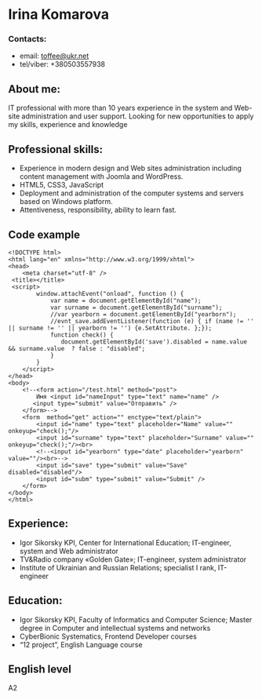 # Irina Komarova
### Contacts:
- email: toffee@ukr.net
- tel/viber: +380503557938

## About me:
IT professional with more than 10 years experience in the system and Web-site administration and user support. Looking for new opportunities to apply my skills, experience and knowledge

## Professional skills:
- Experience in modern design and Web sites administration including content management with Joomla and WordPress.
- HTML5, CSS3, JavaScript
- Deployment and administration of the computer systems and servers based on Windows platform.
- Attentiveness, responsibility, ability to learn fast.

## Code example
    <!DOCTYPE html>
    <html lang="en" xmlns="http://www.w3.org/1999/xhtml">
    <head>
        <meta charset="utf-8" />
     <title></title>
     <script>
            window.attachEvent("onload", function () {
                var name = document.getElementById("name");
                var surname = document.getElementById("surname");
                //var yearborn = document.getElementById("yearborn");
                //evnt_save.addEventListener(function (e) { if (name != '' || surname != '' || yearborn != '') {e.SetAttribute. };});
                function check() {
                   document.getElementById('save').disabled = name.value && surname.value  ? false : "disabled";
                }
            }
        </script>
    </head>
    <body>  
        <!--<form action="/test.html" method="post">
            Имя <input id="nameInput" type="text" name="name" />
           <input type="submit" value="Отправить" />
        </form>-->
        <form  method="get" action="" enctype="text/plain">
            <input id="name" type="text" placeholder="Name" value="" onkeyup="check();"/>
            <input id="surname" type="text" placeholder="Surname" value="" onkeyup="check();"/><br>
            <!--<input id="yearborn" type="date" placeholder="yearborn" value=""/><br>-->
            <input id="save" type="submit" value="Save" disabled="disabled"/>
            <input id="subm" type="submit" value="Submit" />
        </form>
    </body>
    </html>

## Experience:
- Igor Sikorsky KPI, Center for International Education; IT-engineer, system and Web administrator
- TV&Radio company «Golden Gate»; IT-engineer, system administrator
- Institute of Ukrainian and Russian Relations; specialist I rank, IT-engineer

## Education:
- Igor Sikorsky KPI, Faculty of Informatics and Computer Science; Master degree in Computer and intellectual systems and networks
- CyberBionic Systematics, Frontend Developer courses
- “12 project”, English Language course

## English level 
A2

